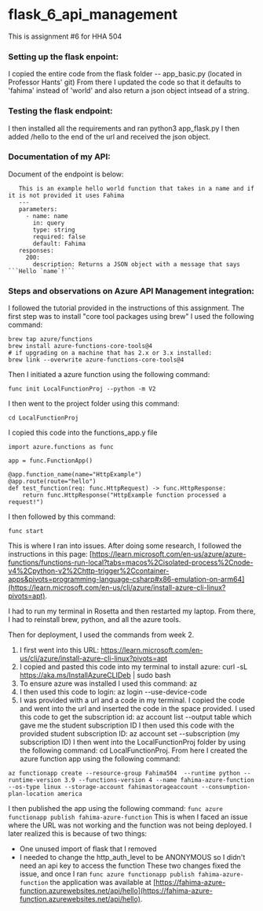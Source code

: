 # flask_6_api_management
This is assignment #6 for HHA 504

### Setting up the flask enpoint:
I copied the entire code from the flask folder -- app_basic.py (located in Professor Hants' git)
From there I updated the code so that it defaults to 'fahima' instead of 'world' and also return a json object intsead of a string. 

### Testing the flask endpoint:
I then installed all the requirements and ran python3 app_flask.py 
I then added /hello to the end of the url and received the json object. 

### Documentation of my API:

Document of the endpoint is below: 
 ```
    This is an example hello world function that takes in a name and if it is not provided it uses Fahima
    ---
    parameters:
      - name: name
        in: query
        type: string
        required: false
        default: Fahima
    responses:
      200:
        description: Returns a JSON object with a message that says ```Hello `name`!```
```


### Steps and observations on Azure API Management integration:
I followed the tutorial provided in the instructions of this assignment. 
The first step was to install "core tool packages using brew" 
I used the following command:
```
brew tap azure/functions
brew install azure-functions-core-tools@4
# if upgrading on a machine that has 2.x or 3.x installed:
brew link --overwrite azure-functions-core-tools@4
```
Then I initiated a azure function using the following command:
```
func init LocalFunctionProj --python -m V2
```
I then went to the project folder using this command: 
```
cd LocalFunctionProj
```
I copied this code into the functions_app.y file 
```
import azure.functions as func

app = func.FunctionApp()

@app.function_name(name="HttpExample")
@app.route(route="hello")
def test_function(req: func.HttpRequest) -> func.HttpResponse:
    return func.HttpResponse("HttpExample function processed a request!")
```

I then followed by this command: 
```
func start
```
This is where I ran into issues. 
After doing some research, I followed the instructions in this page: [https://learn.microsoft.com/en-us/azure/azure-functions/functions-run-local?tabs=macos%2Cisolated-process%2Cnode-v4%2Cpython-v2%2Chttp-trigger%2Ccontainer-apps&pivots=programming-language-csharp#x86-emulation-on-arm64](https://learn.microsoft.com/en-us/cli/azure/install-azure-cli-linux?pivots=apt).

I had to run my terminal in Rosetta and then restarted my laptop. From there, I had to reinstall brew, python, and all the azure tools.

Then for deployment, I used the commands from week 2.  
1. I first went into this URL: https://learn.microsoft.com/en-us/cli/azure/install-azure-cli-linux?pivots=apt
2. I copied and pasted this code into my terminal to install azure: curl -sL https://aka.ms/InstallAzureCLIDeb | sudo bash
3. To ensure azure was installed I used this command: az
4. I then used this code to login: az login --use-device-code
5. I was provided with a url and a code in my terminal.
I copied the code and went into the url and inserted the code in the space provided. 
I used this code to get the subscription id: az account list --output table
which gave me the student subscription ID
I then used this code with the provided student subscription ID: az account set --subscription (my subscription ID)
I then went into the LocalFunctionProj folder by using the following command: cd LocalFunctionProj.
From here I created the azure function app using the following command:
```
az functionapp create --resource-group Fahima504  --runtime python --runtime-version 3.9 --functions-version 4 --name fahima-azure-function --os-type linux --storage-account fahimastorageaccount --consumption-plan-location america
```
I then published the app using the following command: `func azure functionapp publish fahima-azure-function`
This is when I faced an issue where the URL was not working and the function was not being deployed. 
I later realized this is because of two things:
- One unused import of flask that I removed 
- I needed to change the http_auth_level to be ANONYMOUS so I didn't need an api key to access the function
These two changes fixed the issue, and once I ran `func azure functionapp publish fahima-azure-function` the application was available at [https://fahima-azure-function.azurewebsites.net/api/hello](https://fahima-azure-function.azurewebsites.net/api/hello).